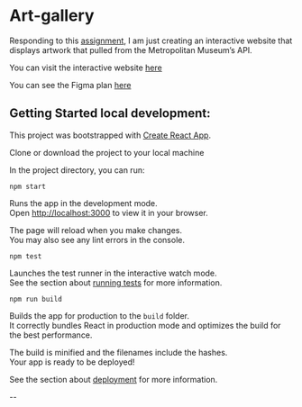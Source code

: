 # Art-gallery

Responding to this [assignment](https://github.com/opendatadurban/Technical-Interview---Frontend-Developer), I am just creating an interactive website that displays artwork that pulled from the Metropolitan Museum’s API.

You can visit the interactive website [here]()

You can see the Figma plan [here](https://www.figma.com/file/IwXL12incsZydFXwQY68W8/Record-Mode-Notes?node-id=0%3A1)

## Getting Started local development: 

This project was bootstrapped with [Create React App](https://github.com/facebook/create-react-app).

Clone or download the project to your local machine

In the project directory, you can run:

 `npm start`

Runs the app in the development mode.\
Open [http://localhost:3000](http://localhost:3000) to view it in your browser.

The page will reload when you make changes.\
You may also see any lint errors in the console.


 `npm test`

Launches the test runner in the interactive watch mode.\
See the section about [running tests](https://facebook.github.io/create-react-app/docs/running-tests) for more information.

`npm run build`

Builds the app for production to the `build` folder.\
It correctly bundles React in production mode and optimizes the build for the best performance.

The build is minified and the filenames include the hashes.\
Your app is ready to be deployed!

See the section about [deployment](https://facebook.github.io/create-react-app/docs/deployment) for more information.

--


